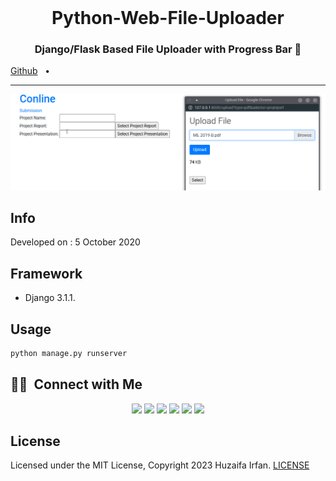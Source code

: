 <br />

<div align="center">
  <h1>Python-Web-File-Uploader</h1>
  <p><h3 align="center">Django/Flask Based File Uploader with Progress Bar 🚀</h3></p>
</div>

[Github](https://github.com/HuzaifaIrfan/skiie.com)
&nbsp;&nbsp;•&nbsp;&nbsp;


<hr>


<div align="center">

![Final Screen Shot](ss.png)

</div>

## Info

Developed on : 5 October 2020

## Framework
- Django 3.1.1.

## Usage

```bash
python manage.py runserver
```

## 🤝🏻 &nbsp;Connect with Me

<p align="center">
<a href="https://www.huzaifairfan.com"><img src="https://img.shields.io/badge/-huzaifairfan.com-1aa260?style=flat&logo=Google-Chrome&logoColor=white"/></a>
<a href="https://www.linkedin.com/in/huzaifairfan/"><img src="https://img.shields.io/badge/-Huzaifa%20Irfan-0072b1?style=flat&logo=Linkedin&logoColor=white"/></a>
<a href="https://github.com/HuzaifaIrfan/"><img src="https://img.shields.io/badge/-Huzaifa%20Irfan-4078c0?style=flat&logo=Github&logoColor=white"/></a>
<a href="mailto:contact@huzaifairfan.com"><img src="https://img.shields.io/badge/-contact@huzaifairfan.com-c71610?style=flat&logo=Gmail&logoColor=white"/></a>
<a href="https://www.instagram.com/huzaifairfan2001/"><img src="https://img.shields.io/badge/-@huzaifairfan2001-cd486b?style=flat&logo=Instagram&logoColor=white"/></a>
<a href="https://www.facebook.com/huzaifairfan2001/"><img src="https://img.shields.io/badge/-@huzaifairfan2001-4267B2?style=flat&logo=Facebook&logoColor=white"/></a>
</p>

## License

Licensed under the MIT License, Copyright 2023 Huzaifa Irfan. [LICENSE](LICENSE)